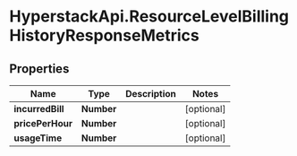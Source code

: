 # HyperstackApi.ResourceLevelBillingHistoryResponseMetrics

## Properties

Name | Type | Description | Notes
------------ | ------------- | ------------- | -------------
**incurredBill** | **Number** |  | [optional] 
**pricePerHour** | **Number** |  | [optional] 
**usageTime** | **Number** |  | [optional] 



